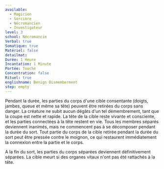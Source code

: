 ```yaml
---
available:
  - Magicien
  - Sorcière
  - Nécromancien
  - Investigateur
level: 3
school: Nécromancie
Verbal: true
Somatique: true
Matériel: false
detailmat:
Durée: 1 Heure
Incantation: 1 Minute
Portée: Touché
Concentration: false
Rituel: true
englishname: Benign Dismemberment
step: empty
---
```

Pendant la durée, les parties du corps d'une cible consentante (doigts, jambes, queue et même sa tête) peuvent être retirées du corps sans danger. La créature ne subit aucun dégâts d'un tel démembrement, tant que la coupe est nette et rapide. La tête de la cible reste vivante et consciente, et les parties connectées à la tête restent en vie. Tous les membres séparés deviennent inanimés, mais ne commencent pas à se décomposer pendant la durée du sort. Tout partie du corps de la cible retirée pendant la durée du sort peut être pressée contre le moignon, ce qui restaurent immédiatement la connexion entre la partie et le corps.

A la fin du sort, les parties du corps séparées deviennent définitivement séparées. La cible meurt si des organes vitaux n'ont pas été rattachés à la tête.
